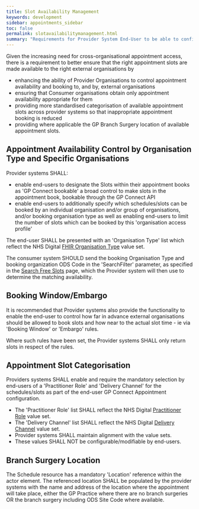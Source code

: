 ```yaml
---
title: Slot Availability Management
keywords: development
sidebar: appointments_sidebar
toc: false
permalink: slotavailabilitymanagement.html
summary: "Requirements for Provider System End-User to be able to configure what slots are available to GP Connect Consumers"
---
```


Given the increasing need for cross-organisational appointment access, there is a requirement to better ensure that the right appointment slots are made available to the right external organisations by
  - enhancing the ability of Provider Organisations to control appointment availability and booking to, and by, external organisations
  - ensuring that Consumer organisations obtain only appointment availability appropriate for them
  - providing more standardised categorisation of available appointment slots across provider systems so that inappropriate appointment booking is reduced
  - providing where applicable the GP Branch Surgery location of available appointment slots.
  
## Appointment Availability Control by Organisation Type and Specific Organisations ##

Provider systems SHALL:
- enable end-users to designate the Slots within their appointment books as 'GP Connect bookable' a broad control to make slots in the appointment book, bookable through the GP Connect API
- enable end-users to additionally specify which schedules/slots can be booked by an individual organisation and/or group of organisations, and/or booking organisation type as well as enabling end-users to limit the number of slots which can be booked by this 'organisation access profile'

The end-user SHALL be presented with an 'Organisation Type' list which reflect the NHS Digital [FHIR Organisation Type](https://fhir.nhs.uk/STU3/ValueSet/GPConnect-OrganisationType-1) value set.

The consumer system SHOULD send the booking Organisation Type and booking organization ODS Code in the 'SearchFilter' parameter, as specified in the [Search Free Slots](appointments_use_case_search_for_free_slots.html) page, which the Provider system will then use to determine the matching availability.

## Booking Window/Embargo ##
It is recommended that Provider systems also provide the functionality to enable the end-user to control how far in advance external organisations should be allowed to book slots and how near to the actual slot time - ie via 'Booking Window' or 'Embargo' rules.

Where such rules have been set, the Provider systems SHALL only return slots in respect of the rules.

## Appointment Slot Categorisation ##

Providers systems SHALL enable and require the mandatory selection by end-users of a 'Practitioner Role' and 'Delivery Channel' for the schedules/slots as part of the end-user GP Connect Appointment configuration.

- The 'Practitioner Role' list SHALL reflect the NHS Digital [Practitioner Role](https://fhir.nhs.uk/STU3/ValueSet/GPConnect-PractitionerRole-1) value set.
- The 'Delivery Channel' list SHALL reflect the NHS Digital [Delivery Channel](https://fhir.nhs.uk/STU3/ValueSet/GPConnect-DeliveryChannel-1) value set.
- Provider systems SHALL maintain alignment with the value sets.
- These values SHALL NOT be configurable/modifiable by end-users.


## Branch Surgery Location ##

The Schedule resource has a mandatory 'Location' reference within the actor element. The referenced location SHALL be populated by the provider systems with the name and address of the location where the appointment will take place, either the GP Practice where there are no branch surgeries OR the branch surgery including ODS Site Code where available.

